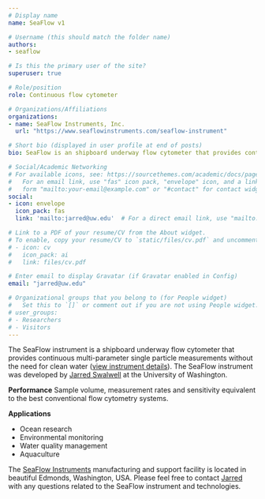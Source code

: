 ```yaml
---
# Display name
name: SeaFlow v1

# Username (this should match the folder name)
authors:
- seaflow

# Is this the primary user of the site?
superuser: true

# Role/position
role: Continuous flow cytometer

# Organizations/Affiliations
organizations:
- name: SeaFlow Instruments, Inc.
  url: "https://www.seaflowinstruments.com/seaflow-instrument"

# Short bio (displayed in user profile at end of posts)
bio: SeaFlow is an shipboard underway flow cytometer that provides continuous single celled measurements of light scatter and fluorescence of small phytoplankton (< 10 µm). 

# Social/Academic Networking
# For available icons, see: https://sourcethemes.com/academic/docs/page-builder/#icons
#   For an email link, use "fas" icon pack, "envelope" icon, and a link in the
#   form "mailto:your-email@example.com" or "#contact" for contact widget.
social:
- icon: envelope
  icon_pack: fas
  link: 'mailto:jarred@uw.edu'  # For a direct email link, use "mailto:test@example.org".

# Link to a PDF of your resume/CV from the About widget.
# To enable, copy your resume/CV to `static/files/cv.pdf` and uncomment the lines below.
# - icon: cv
#   icon_pack: ai
#   link: files/cv.pdf

# Enter email to display Gravatar (if Gravatar enabled in Config)
email: "jarred@uw.edu"

# Organizational groups that you belong to (for People widget)
#   Set this to `[]` or comment out if you are not using People widget.
# user_groups:
# - Researchers
# - Visitors
---
```

The SeaFlow instrument is a shipboard underway flow cytometer that provides continuous multi-parameter single particle measurements without the need for clean water ([view instrument details](https://doi.org/10.4319/lom.2011.9.466)). The SeaFlow instrument was developed by [Jarred Swalwell](https://armbrustlab.ocean.washington.edu/people/swalwell/) at the University of Washington. 

**Performance**
Sample volume, measurement rates and sensitivity equivalent to the best conventional flow cytometry systems.

​**Applications**
- Ocean research
- Environmental monitoring
- Water quality management
- Aquaculture

 The [SeaFlow Instruments](https://www.seaflowinstruments.com/) manufacturing and support facility is located in beautiful Edmonds, Washington, USA.  Please feel free to contact [Jarred](mailto:jarred@uw.edu) with any questions related to the SeaFlow instrument and technologies.